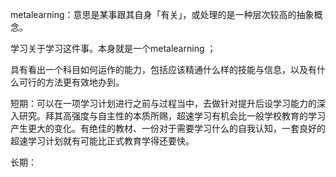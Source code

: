 metalearning：意思是某事跟其自身「有关」，或处理的是一种层次较高的抽象概念。

学习关于学习这件事。本身就是一个metalearning ；

具有看出一个科目如何运作的能力，包括应该精通什么样的技能与信息，以及有什么可行的方法更有效地办到。

短期：可以在一项学习计划进行之前与过程当中，去做针对提升后设学习能力的深入研究。拜其高强度与自主性的本质所赐，超速学习有机会比一般学校教育的学习产生更大的变化。有绝佳的教材、一份对于需要学习什么的自我认知，一套良好的超速学习计划就有可能比正式教育学得还要快。

长期：

